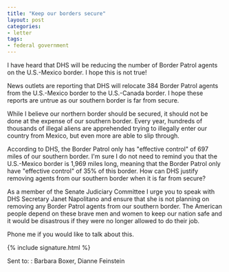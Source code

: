 ```yaml
---
title: "Keep our borders secure"
layout: post
categories:
- letter
tags:
- federal government
---
```


I have heard that DHS will be reducing the number of Border Patrol agents on the U.S.-Mexico border. I hope this is not true!

News outlets are reporting that DHS will relocate 384 Border Patrol agents from the U.S.-Mexico border to the U.S.-Canada border. I hope these reports are untrue as our southern border is far from secure.

While I believe our northern border should be secured, it should not be done at the expense of our southern border. Every year, hundreds of thousands of illegal aliens are apprehended trying to illegally enter our country from Mexico, but even more are able to slip through.

According to DHS, the Border Patrol only has "effective control" of 697 miles of our southern border. I'm sure I do not need to remind you that the U.S.-Mexico border is 1,969 miles long, meaning that the Border Patrol only have "effective control" of 35% of this border. How can DHS justify removing agents from our southern border when it is far from secure?

As a member of the Senate Judiciary Committee I urge you to speak with DHS Secretary Janet Napolitano and ensure that she is not planning on removing any Border Patrol agents from our southern border. The American people depend on these brave men and women to keep our nation safe and it would be disastrous if they were no longer allowed to do their job.

Phone me if you would like to talk about this.

{% include signature.html %}

Sent to:
: Barbara Boxer, Dianne Feinstein
